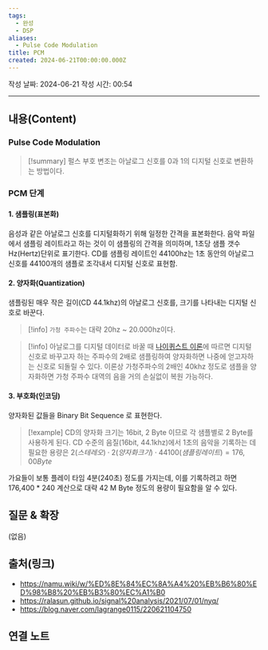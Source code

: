 ```yaml
---
tags:
  - 완성
  - DSP
aliases:
  - Pulse Code Modulation
title: PCM
created: 2024-06-21T00:00:00.000Z
---
```

작성 날짜: 2024-06-21
작성 시간: 00:54


----
## 내용(Content)

### Pulse Code Modulation

>[!summary]
>펄스 부호 변조는 아날로그 신호를 0과 1의 디지털 신호로 변환하는 방법이다.

### PCM 단계

#### 1. 샘플링(표본화)

음성과 같은 아날로그 신호를 디지털화하기 위해 일정한 간격을 표본화한다. 음악 파일에서 샘플링 레이트라고 하는 것이 이 샘플링의 간격을 의미하며, 1초당 샘플 갯수 Hz(Hertz)단위로 표기한다. CD를 샘플링 레이트인 44100hz는 1초 동안의 아날로그 신호를 44100개의 샘플로 조각내서 디지털 신호로 표현함.

#### 2. 양자화(Quantization)

샘플링된 매우 작은 길이(CD 44.1khz)의 아날로그 신호를, 크기를 나타내는 디지털 신호로 바꾼다.

>[!info] 
>`가청 주파수`는 대략 20hz ~ 20.000hz이다.

>[!info]
>아날로그를 디지털 데이터로 바꿀 때 [나이퀴스트 이론](https://ralasun.github.io/signal%20analysis/2021/07/01/nyq/)에 따르면 디지털 신호로 바꾸고자 하는 주파수의 2배로 샘플링하여 양자화하면 나중에 얻고자하는 신호로 되돌릴 수 있다. 이론상 가청주파수의 2배인 40khz 정도로 샘플을 양자화하면 가청 주파수 대역의 음을 거의 손실없이 복원 가능하다.

#### 3. 부호화(인코딩)

양자화된 값들을 Binary Bit Sequence 로 표현한다.

>[!example]
>CD의 양자화 크기는 16bit, 2 Byte 이므로 각 샘플별로 2 Byte를 사용하게 된다. CD 수준의 음질(16bit, 44.1khz)에서 1초의 음악을 기록하는 데 필요한 용량은 
>$2(스테레오) \cdot 2(양자화 크기) \cdot 44100(샘플링레이트) = 176,00 Byte$
>

가요들이 보통 플레이 타임 4분(240초) 정도를 가지는데, 이를 기록하려고 하면 176,400 * 240 계산으로 대략 42 M Byte 정도의 용량이 필요함을 알 수 있다.

## 질문 & 확장

(없음)

## 출처(링크)

- https://namu.wiki/w/%ED%8E%84%EC%8A%A4%20%EB%B6%80%ED%98%B8%20%EB%B3%80%EC%A1%B0
- https://ralasun.github.io/signal%20analysis/2021/07/01/nyq/
- https://blog.naver.com/lagrange0115/220621104750
## 연결 노트










